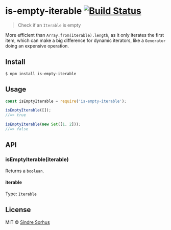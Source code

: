 # is-empty-iterable [![Build Status](https://travis-ci.org/sindresorhus/is-empty-iterable.svg?branch=master)](https://travis-ci.org/sindresorhus/is-empty-iterable)

> Check if an `Iterable` is empty

More efficient than `Array.from(iterable).length`, as it only iterates the first item, which can make a big difference for dynamic iterators, like a `Generator` doing an expensive operation.


## Install

```
$ npm install is-empty-iterable
```


## Usage

```js
const isEmptyIterable = require('is-empty-iterable');

isEmptyIterable([]);
//=> true

isEmptyIterable(new Set([1, 2]));
//=> false
```


## API

### isEmptyIterable(iterable)

Returns a `boolean`.

#### iterable

Type: `Iterable`


## License

MIT © [Sindre Sorhus](https://sindresorhus.com)
